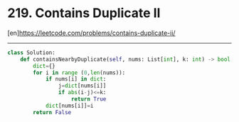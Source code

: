 # 219. Contains Duplicate II

[en]https://leetcode.com/problems/contains-duplicate-ii/

---
```py
class Solution:
    def containsNearbyDuplicate(self, nums: List[int], k: int) -> bool:
        dict={}
        for i in range (0,len(nums)):
            if nums[i] in dict:
                j=dict[nums[i]]
                if abs(i-j)<=k:
                    return True
            dict[nums[i]]=i
        return False
        
```
